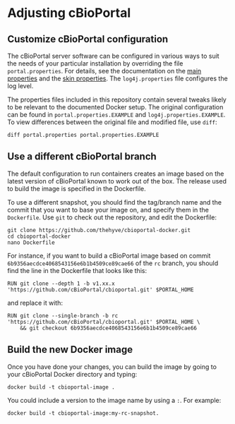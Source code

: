 # Adjusting cBioPortal

## Customize cBioPortal configuration

The cBioPortal server software can be configured in various ways
to suit the needs of your particular installation
by overriding the file `portal.properties`.
For details, see the documentation on the
[main properties](https://github.com/cBioPortal/cbioportal/blob/master/docs/portal.properties-Reference.md)
and the
[skin properties](https://github.com/cBioPortal/cbioportal/blob/master/docs/Customizing-your-instance-of-cBioPortal.md).
The `log4j.properties` file configures the log level.

The properties files included in this repository contain several tweaks likely
to be relevant to the documented Docker setup.
The original configuration can be found in `portal.properties.EXAMPLE` and
`log4j.properties.EXAMPLE`.
To view differences between the original file and modified file, use `diff`:

```
diff portal.properties portal.properties.EXAMPLE
```

## Use a different cBioPortal branch

The default configuration to run containers creates an image based on
the latest version of cBioPortal known to work out of the box.
The release used to build the image is specified in the Dockerfile.

To use a different snapshot, you should find the tag/branch name and the commit
that you want to base your image on, and specify them in the `Dockerfile`.
Use `git` to check out the repository, and edit the Dockerfile:

```
git clone https://github.com/thehyve/cbioportal-docker.git
cd cbioportal-docker
nano Dockerfile
```
For instance, if you want to build a cBioPortal image based on commit
`6b9356aecdce4068543156e6b1b4509ce89cae66` of the `rc` branch,
you should find the line in the Dockerfile that looks like this:

```
RUN git clone --depth 1 -b v1.xx.x 'https://github.com/cBioPortal/cbioportal.git' $PORTAL_HOME
```
and replace it with:
```
RUN git clone --single-branch -b rc 'https://github.com/cBioPortal/cbioportal.git' $PORTAL_HOME \
    && git checkout 6b9356aecdce4068543156e6b1b4509ce89cae66
```

## Build the new Docker image
Once you have done your changes, you can build the image by going to your cBioPortal Docker directory and typing:
```
docker build -t cbioportal-image .
```

You could include a version to the image name by using a `:`. For example:
```
docker build -t cbioportal-image:my-rc-snapshot.
```
